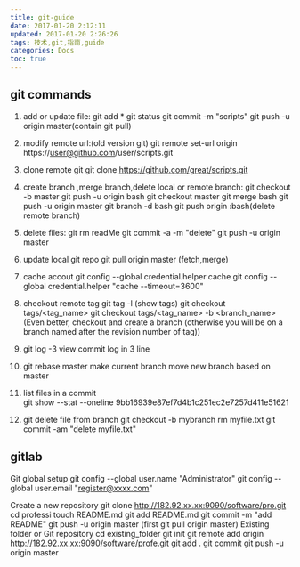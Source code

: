 ```yaml
---
title: git-guide
date: 2017-01-20 2:12:11
updated: 2017-01-20 2:26:26
tags: 技术,git,指南,guide
categories: Docs
toc: true
---
```


## git commands
1. add or update file:
  git add *
  git status
  git commit -m "scripts"
  git push -u origin master(contain git pull)

2. modify remote url:(old version git)
  git remote set-url origin https://user@github.com/user/scripts.git

3. clone remote git
  git clone https://github.com/great/scripts.git
     
4. create branch ,merge branch,delete local or remote branch:
  git checkout -b master
  git push -u origin bash
  git checkout master
   git merge bash
   git push -u origin master
   git branch -d bash
   git push origin :bash(delete remote branch)

5. delete files:
  git rm readMe
  git commit -a -m "delete"
  git push -u origin master

6. update local git repo
  git pull origin master (fetch,merge)

7. cache accout
git config --global credential.helper cache
git config --global credential.helper "cache --timeout=3600"

8. checkout remote tag
     git tag -l  (show tags)
     git checkout tags/<tag_name>
     git checkout tags/<tag_name> -b <branch_name>  
     (Even better, checkout and create a branch (otherwise you will be on a branch named after the revision number of tag))

9. git log -3           view commit log in 3 line

10. git rebase master            make current branch move new branch based on master
11. list files in a commit    
  git show --stat --oneline  9bb16939e87ef7d4b1c251ec2e7257d411e51621   

12. git delete file from branch
git checkout -b mybranch
rm myfile.txt
git commit -am "delete myfile.txt"


## gitlab

Git global setup
git config --global user.name "Administrator"
git config --global user.email "register@xxxx.com"

Create a new repository
git clone http://182.92.xx.xx:9090/software/pro.git
cd professi
touch README.md
git add README.md
git commit -m "add README"
git push -u origin master  (first git pull origin master)
Existing folder or Git repository
cd existing_folder
git init
git remote add origin http://182.92.xx.xx:9090/software/profe.git
git add .
git commit
git push -u origin master
     

